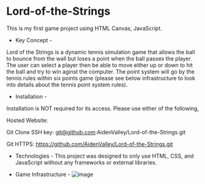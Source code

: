 # Lord-of-the-Strings
This is my first game project using HTML Canvas, JavaScript.

- Key Concept -

Lord of the Strings is a dynamic tennis simulation game that allows the ball to bounce from the wall but loses a point when the ball passes the player. The user can select a player then be able to move either up or down to hit the ball and try to win aginst the computer. The point system will go by the tennis rules within six points game (please see below infrastructure to look into details about the tennis point system rules). 


- Installation - 

Installation is NOT required for its access. Please use either of the following,

Hosted Website: 

Git Clone SSH key: git@github.com:AidenValley/Lord-of-the-Strings.git

Git HTTPS: https://github.com/AidenValley/Lord-of-the-Strings.git


- Technologies - 
This project was designed to only use HTML, CSS, and JavaScript without any frameworks or external libraries.


- Game Infrastructure -
![image](https://user-images.githubusercontent.com/107300143/180627184-ca252742-48d8-4c3e-ab60-db178acf5b88.png)
